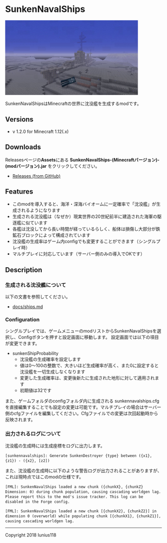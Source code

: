 # SunkenNavalShips
[<img src="docs/img/sunkennavalships.jpg" title="Destroyer type B sunken" width="427">](docs/img/sunkennavalships.jpg)

SunkenNavalShipsはMinecraftの世界に沈没艦を生成するmodです。

## Versions
- v 1.2.0 for Minecraft 1.12(.x)

## Downloads
Releasesページの**Assets**にある **SunkenNavalShips-(Minecraftバージョン)-(modバージョン).jar** をクリックしてください。

- [Releases (from GitHub)](https://github.com/Iunius118/SunkenNavalShips/releases)

## Features
- このmodを導入すると、海洋・深海バイオームに一定確率で「沈没艦」が生成されるようになります
- 生成される沈没艦は（なぜか）現実世界の20世紀前半に建造された海軍の駆逐艦に似ています
- 各艦は沈没してから長い時間が経っているらしく、船体は損傷し大部分が鉄鉱石ブロックによって構成されています
- 沈没艦の生成率はゲーム内configでも変更することができます（シングルプレイ時）
- マルチプレイに対応しています（サーバー側のみの導入でOKです）

## Description
### 生成される沈没艦について
以下の文書を参照してください。

- [docs/ships.md](docs/ships.md)

### Configuration
シングルプレイでは、ゲームメニューのmodリストからSunkenNavalShipsを選択し、Configボタンを押すと設定画面に移動します。
設定画面では以下の項目が変更できます。

- sunkenShipProbability
  - 沈没艦の生成確率を設定します
  - 値は0～100の整数で、大きいほど生成確率が高く、また0に設定すると沈没艦を一切生成しなくなります
  - 変更した生成確率は、変更後新たに生成された地形に対して適用されます
  - 初期値は32です

また、ゲームフォルダのconfigフォルダ内に生成される sunkennavalships.cfg を直接編集することでも設定の変更は可能です。マルチプレイの場合はサーバー側のcfgファイルを編集してください。Cfgファイルでの変更は次回起動時から反映されます。

### 出力されるログについて
沈没艦の生成時には生成座標をログに出力します。

```
[sunkennavalships]: Generate SunkenDestroyer {type} between ({x1}, {z1}) - ({x2}, [z2])
```

また、沈没艦の生成時に以下のような警告ログが出力されることがありますが、これは現時点ではこのmodの仕様です。

```
[FML]: SunkenNavalShips loaded a new chunk ({chunkX}, {chunkZ}  Dimension: 0) during chunk population, causing cascading worldgen lag. Please report this to the mod's issue tracker. This log can be disabled in the Forge config.
```

```
[FML]: SunkenNavalShips loaded a new chunk [{chunkX2}, {chunkZ2}] in dimension 0 (overworld) while populating chunk [{chunkX1}, {chunkZ1}], causing cascading worldgen lag.
```

---
Copyright 2018 Iunius118
